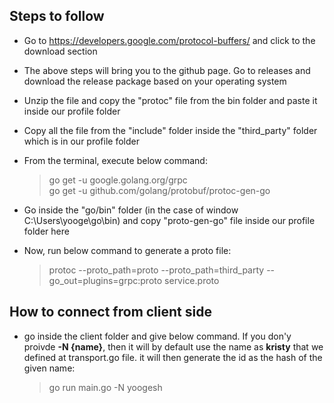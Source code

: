 ## Steps to follow

- Go to https://developers.google.com/protocol-buffers/ and click to the download section
- The above steps will bring you to the github page. Go to releases and download the release package based on your operating system
- Unzip the file and copy the "protoc" file from the bin folder and paste it inside our profile folder
- Copy all the file from the "include" folder inside the "third_party" folder which is in our profile folder
- From the terminal, execute below command: </br>

    > go get -u google.golang.org/grpc </br>
    > go get -u github.com/golang/protobuf/protoc-gen-go </br>

- Go inside the "go/bin" folder (in the case of window C:\Users\yooge\go\bin) and copy "proto-gen-go" file inside our profile folder here
- Now, run below command to generate a proto file: </br>
    > protoc --proto_path=proto --proto_path=third_party --go_out=plugins=grpc:proto service.proto

## How to connect from client side

 - go inside the client folder and give below command. If you don'y proivde <strong>-N {name}</strong>, then it will by default use the name as <strong>kristy</strong> that we defined at transport.go file. it will then generate the id as the hash of the given name:

    > go run main.go -N yoogesh


